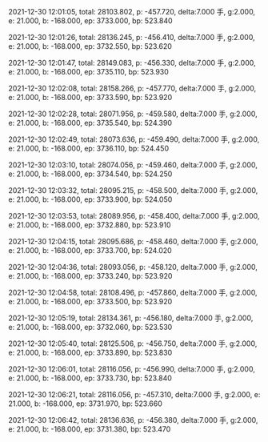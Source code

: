 2021-12-30 12:01:05, total: 28103.802, p: -457.720, delta:7.000 手, g:2.000, e: 21.000, b: -168.000, ep: 3733.000, bp: 523.840

2021-12-30 12:01:26, total: 28136.245, p: -456.410, delta:7.000 手, g:2.000, e: 21.000, b: -168.000, ep: 3732.550, bp: 523.620

2021-12-30 12:01:47, total: 28149.083, p: -456.330, delta:7.000 手, g:2.000, e: 21.000, b: -168.000, ep: 3735.110, bp: 523.930

2021-12-30 12:02:08, total: 28158.266, p: -457.770, delta:7.000 手, g:2.000, e: 21.000, b: -168.000, ep: 3733.590, bp: 523.920

2021-12-30 12:02:28, total: 28071.956, p: -459.580, delta:7.000 手, g:2.000, e: 21.000, b: -168.000, ep: 3735.540, bp: 524.390

2021-12-30 12:02:49, total: 28073.636, p: -459.490, delta:7.000 手, g:2.000, e: 21.000, b: -168.000, ep: 3736.110, bp: 524.450

2021-12-30 12:03:10, total: 28074.056, p: -459.460, delta:7.000 手, g:2.000, e: 21.000, b: -168.000, ep: 3734.540, bp: 524.250

2021-12-30 12:03:32, total: 28095.215, p: -458.500, delta:7.000 手, g:2.000, e: 21.000, b: -168.000, ep: 3733.900, bp: 524.050

2021-12-30 12:03:53, total: 28089.956, p: -458.400, delta:7.000 手, g:2.000, e: 21.000, b: -168.000, ep: 3732.880, bp: 523.910

2021-12-30 12:04:15, total: 28095.686, p: -458.460, delta:7.000 手, g:2.000, e: 21.000, b: -168.000, ep: 3733.700, bp: 524.020

2021-12-30 12:04:36, total: 28093.056, p: -458.120, delta:7.000 手, g:2.000, e: 21.000, b: -168.000, ep: 3733.240, bp: 523.920

2021-12-30 12:04:58, total: 28108.496, p: -457.860, delta:7.000 手, g:2.000, e: 21.000, b: -168.000, ep: 3733.500, bp: 523.920

2021-12-30 12:05:19, total: 28134.361, p: -456.180, delta:7.000 手, g:2.000, e: 21.000, b: -168.000, ep: 3732.060, bp: 523.530

2021-12-30 12:05:40, total: 28125.506, p: -456.750, delta:7.000 手, g:2.000, e: 21.000, b: -168.000, ep: 3733.890, bp: 523.830

2021-12-30 12:06:01, total: 28116.056, p: -456.990, delta:7.000 手, g:2.000, e: 21.000, b: -168.000, ep: 3733.730, bp: 523.840

2021-12-30 12:06:21, total: 28116.056, p: -457.310, delta:7.000 手, g:2.000, e: 21.000, b: -168.000, ep: 3731.970, bp: 523.660

2021-12-30 12:06:42, total: 28136.636, p: -456.380, delta:7.000 手, g:2.000, e: 21.000, b: -168.000, ep: 3731.380, bp: 523.470